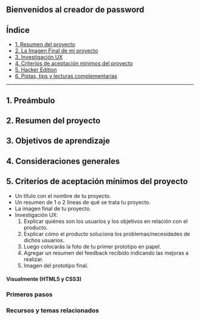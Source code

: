 ## Bienvenidos al creador de password

## Índice

* [1. Resumen del proyecto](#1-resumen-del-proyecto)
* [2. La Imagen Final de mi proyecto](#2-objetivos-de-aprendizaje)
* [3. Investigación UX](#3-consideraciones-generales)
* [4. Criterios de aceptación mínimos del proyecto](#4-criterios-de-aceptación-mínimos-del-proyecto)
* [5. Hacker Edition](#5-hacker-edition)
* [6. Pistas, tips y lecturas complementarias](#6-pistas-tips-y-lecturas-complementarias)

***

## 1. Preámbulo


## 2. Resumen del proyecto



## 3. Objetivos de aprendizaje



## 4. Consideraciones generales



## 5. Criterios de aceptación mínimos del proyecto

* Un título con el nombre de tu proyecto.
* Un resumen de 1 o 2 líneas de qué se trata tu proyecto.
* La imagen final de tu proyecto.
* Investigación UX:
  1. Explicar quiénes son los usuarios y los objetivos en relación con el
    producto.
  2. Explicar cómo el producto soluciona los problemas/necesidades de dichos
    usuarios.
  3. Luego colocarás la foto de tu primer prototipo en papel.
  4. Agregar un resumen del feedback recibido indicando las mejoras a realizar.
  5. Imagen del prototipo final.

#### Visualmente (HTML5 y CSS3)


### Primeros pasos

### Recursos y temas relacionados

  

